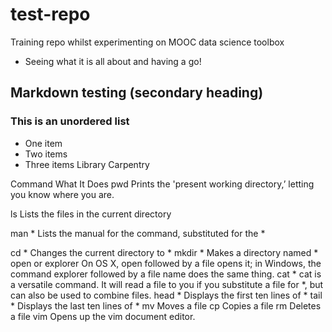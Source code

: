 # test-repo
Training repo whilst experimenting on MOOC data science toolbox
* Seeing what it is all about and having a go!

## Markdown testing (secondary heading)
### This is an unordered list
* One item
* Two items
* Three items
Library Carpentry

Command	What It Does
pwd	Prints the 'present working directory,’ letting you know where you are.

ls	Lists the files in the current directory

man *	Lists the manual for the command, substituted for the *

cd *	Changes the current directory to *
mkdir *	Makes a directory named *
open or explorer	On OS X, open followed by a file opens it; in Windows, the command explorer followed by a file name does the same thing.
cat *	cat is a versatile command. It will read a file to you if you substitute a file for *, but can also be used to combine files.
head *	Displays the first ten lines of *
tail *	Displays the last ten lines of *
mv	Moves a file
cp	Copies a file
rm	Deletes a file
vim	Opens up the vim document editor.

